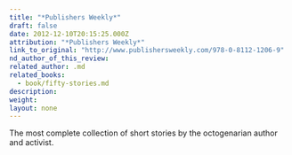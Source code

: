 ```yaml
---
title: "*Publishers Weekly*"
draft: false
date: 2012-12-10T20:15:25.000Z
attribution: "*Publishers Weekly*"
link_to_original: "http://www.publishersweekly.com/978-0-8112-1206-9"
nd_author_of_this_review:
related_author: .md
related_books:
  - book/fifty-stories.md
description:
weight:
layout: none
---
```

The most complete collection of short stories by the octogenarian author and activist.

